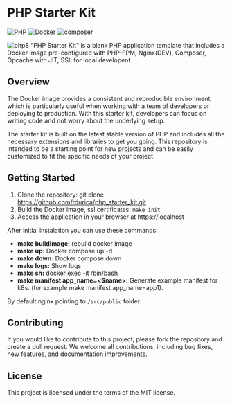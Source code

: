 # PHP Starter Kit

[![PHP](https://img.shields.io/badge/PHP-8.4-blue.svg)](http://php.net)
[![Docker](https://img.shields.io/badge/Docker-powered-blue.svg)](https://www.docker.com/)
[![composer](https://img.shields.io/badge/composer-latest-green.svg)](https://getcomposer.org/)

![php8](https://github.com/rdurica/php_starter_kit/assets/16089770/4430bff1-85af-474a-91ac-80f560c923d8)
"PHP Starter Kit" is a blank PHP application template that includes a Docker image pre-configured with PHP-FPM, Nginx(DEV), Composer,
Opcache with JIT, SSL for local developent.

## Overview

The Docker image provides a consistent and reproducible environment, which is particularly useful when working with a
team of developers or deploying to production. With this starter kit, developers can focus on writing code and not worry
about the underlying setup.

The starter kit is built on the latest stable version of PHP and includes all the necessary extensions and libraries to
get you going. This repository is intended to be a starting point for new projects and can be easily customized to fit the specific
needs of your project.

## Getting Started

1. Clone the repository: git clone https://github.com/rdurica/php_starter_kit.git
2. Build the Docker image, ssl certificates: `make init`
4. Access the application in your browser at https://localhost

After initial instalation you can use these commands:
- **make buildimage:** rebuild docker image
- **make up:** Docker compose up -d
- **make down:** Docker compose down
- **make logs:** Show logs
- **make sh:** docker exec -it <app> /bin/bash
- **make manifest app_name=<$name>:** Generate example manifest for k8s. (for example make manifest app_name=app1).

By default nginx pointing to `/src/public` folder.


## Contributing

If you would like to contribute to this project, please fork the repository and create a pull request. We welcome all
contributions, including bug fixes, new features, and documentation improvements.

## License

This project is licensed under the terms of the MIT license.